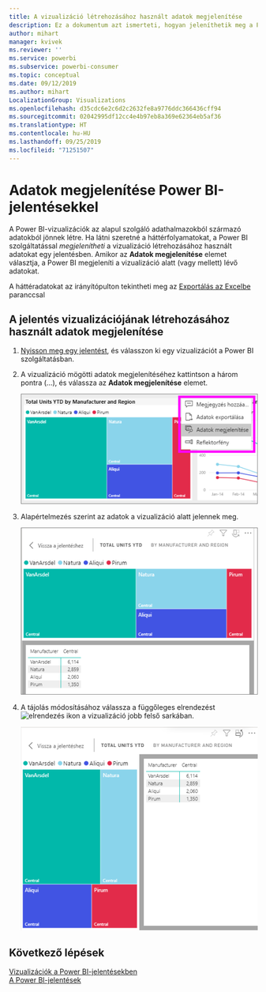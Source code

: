 ```yaml
---
title: A vizualizáció létrehozásához használt adatok megjelenítése
description: Ez a dokumentum azt ismerteti, hogyan jeleníthetik meg a Power BI-ügyfelek a vizualizációk létrehozásához használt adatokat.
author: mihart
manager: kvivek
ms.reviewer: ''
ms.service: powerbi
ms.subservice: powerbi-consumer
ms.topic: conceptual
ms.date: 09/12/2019
ms.author: mihart
LocalizationGroup: Visualizations
ms.openlocfilehash: d35cdc6e2c6d2c2632fe8a9776ddc366436cff94
ms.sourcegitcommit: 02042995df12cc4e4b97eb8a369e62364eb5af36
ms.translationtype: HT
ms.contentlocale: hu-HU
ms.lasthandoff: 09/25/2019
ms.locfileid: "71251507"
---
```

# <a name="show-data-with-power-bi-reports"></a>Adatok megjelenítése Power BI-jelentésekkel

A Power BI-vizualizációk az alapul szolgáló adathalmazokból származó adatokból jönnek létre. Ha látni szeretné a háttérfolyamatokat, a Power BI szolgáltatással *megjelenítheti* a vizualizáció létrehozásához használt adatokat egy jelentésben. Amikor az **Adatok megjelenítése** elemet választja, a Power BI megjeleníti a vizualizáció alatt (vagy mellett) lévő adatokat.

A háttéradatokat az irányítópulton tekintheti meg az [Exportálás az Excelbe](end-user-export.md) paranccsal

## <a name="show-the-data-being-used-to-create-a-report-visual"></a>A jelentés vizualizációjának létrehozásához használt adatok megjelenítése
1. [Nyisson meg egy jelentést](end-user-report-open.md), és válasszon ki egy vizualizációt a Power BI szolgáltatásban.  
2. A vizualizáció mögötti adatok megjelenítéséhez kattintson a három pontra (…), és válassza az **Adatok megjelenítése** elemet.
   
   ![Adatok megjelenítése kiválasztása](./media/end-user-show-data/power-bi-explore-show-data-newer.png)
3. Alapértelmezés szerint az adatok a vizualizáció alatt jelennek meg.
   
   ![vizualizációk és adatok függőleges megjelenítése](./media/end-user-show-data/power-bi-show-data-new.png)

4. A tájolás módosításához válassza a függőleges elrendezést ![elrendezés ikon](media/end-user-show-data/power-bi-vertical-icon-new.png) a vizualizáció jobb felső sarkában.
   
   ![vizualizációk és adatok vízszintes megjelenítése](./media/end-user-show-data/power-bi-show-data-rotate.png)

## <a name="next-steps"></a>Következő lépések
[Vizualizációk a Power BI-jelentésekben](../visuals/power-bi-report-visualizations.md)    
[A Power BI-jelentések](end-user-reports.md)    
